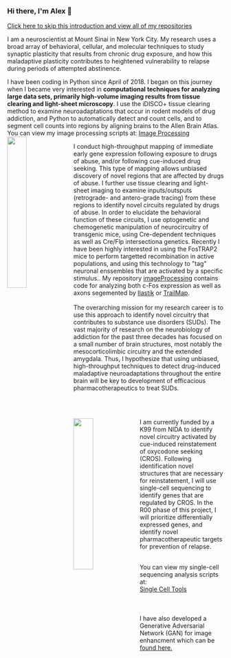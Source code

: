 ### Hi there, I'm Alex 👋

<a href="https://github.com/alexcwsmith?tab=repositories">Click here to skip this introduction and view all of my repositories</a>

I am a neuroscientist at Mount Sinai in New York City. My research uses a broad array of behavioral, cellular, and molecular techniques to study synaptic 
plasticity that results from chronic drug exposure, and how this maladaptive plasticity contributes to heightened vulnerability to relapse during periods of 
attempted abstinence.
<section>
I have been coding in Python since April of 2018. I began on this journey when I became very interested in <b>computational techniques for analyzing large data
 sets, primarily high-volume imaging results from tissue clearing and light-sheet microscopy</b>. I use the iDISCO+ tissue clearing method to examine 
 neuroadaptations that occur in rodent models of drug addiction, and Python to automatically detect and count cells, and to segment cell counts into regions by 
 aligning brains to the Allen Brain Atlas.
<br>
You can view my image processing scripts at: <a href="https://github.com/alexcwsmith/imageProcessing/">Image Processing</a>
<br>
<img src="https://i.imgur.com/zkRONvG.jpg" width="30%" height="30%" ALIGN="left" />
<p>
I conduct high-throughput mapping of immediate early gene expression following exposure to drugs of abuse, and/or following cue-induced drug seeking. This type of 
  mapping allows unbiased discovery of novel regions that are affected by drugs of abuse. I further use tissue clearing and light-sheet imaging to examine inputs/outsputs (retrograde- and antero-grade tracing) from these regions to identify novel circuits regulated by drugs of abuse. In order to elucidate the behavioral function of these circuits, I use optogenetic and chemogenetic manipulation of neurocircuitry of transgenic mice, using Cre-dependent techniques as well as Cre/Flp intersectiona genetics. Recently I have been highly interested in using the FosTRAP2 mice to perform targetted recombination in active populations, and using this technology to "tag" neuronal enssembles that are activated by a specific stimulus.. My repository <a href="http://www.github.com/alexcwsmith/imageProcessing"  style="display: inline">imageProcessing</a> contains code for analyzing both c-Fos expression as well as axons segemented by <a href="ilastik.org" style="display: inline">Ilastik</a> or <a href="https://github.com/AlbertPun/TRAILMAP" style="display: inline">TrailMap</a>.
<br>
<br>
The overarching mission for my research career is to use this approach to identify novel circuitry that contributes to substance use disorders (SUDs). The vast 
  majority of research on the neurobiology of addiction for the past three decades has focused on a small number of brain structures, most notably the 
  mesocorticolimbic circuitry and the extended amygdala. Thus, I hypothesize that using unbiased, high-throughput techniques to detect drug-induced maladaptive 
  neuroadaptations throughout the entire brain will be key to development of efficacious pharmacotherapeutics to treat SUDs.
 </p>
</section>
<br>
<br>
<section>
<img src="https://i.imgur.com/6cMiYvy.png" width="30%" height="30%" ALIGN="left" />
<p>
I am currently funded by a K99 from NIDA to identify novel circuitry activated by cue-induced reinstatement of oxycodone seeking (CROS). Following identification 
  novel structures that are necessary for reinstatement, I will use single-cell sequencing to identify genes that are regulated by CROS. In the R00 phase of this 
  project, I will prioritize differentially expressed genes, and identify novel pharmacotherapeutic targets for prevention of relapse.
</p>
<br>
You can view my single-cell sequencing analysis scripts at: 
<br>
<a href="https://github.com/alexcwsmith/singleCellTools/">Single Cell Tools</a>
<br>
</section>
<br><br><br>
<section>
I have also developed a Generative Adversarial Network (GAN) for image enhancment which can be <a href="https://github.com/alexcwsmith/GANfocal/">found here.</a>

</section>
<!--
**alexcwsmith/alexcwsmith** is a ✨ _special_ ✨ repository because its `README.md` (this file) appears on your GitHub profile.


